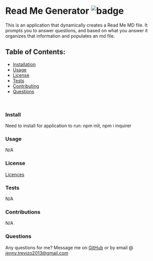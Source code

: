 # Read Me Generator ![badge](https://img.shields.io/badge/license-MIT-yellow.svg)
  This is an application that dynamically creates a Read Me MD file. It prompts you to answer questions, and based on what you answer it organizes that information and populates an md file.
  <br>
  ## Table of Contents:
  * [Installation](#install)
  * [Usage](#usage)
  * [License](#license)
  * [Tests](#tests)
  * [Contributing](#contributing)
  * [Questions](#questions)
<br>

### Install
Need to install for application to run:
npm init, npm i inquirer
<br>

### Usage
N/A
<br>

### License
[Licences](https://opensource.org/licenses/MIT)
<br>

### Tests 
N/A
<br>

### Contributions
N/A
<br>

### Questions
Any questions for me? Message me on [GitHub](https://github.com/jtrevz) or by email @ jenny.trevizo2013@gmail.com

